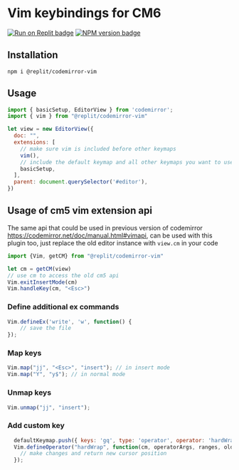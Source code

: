 # Vim keybindings for CM6

<span><a href="https://replit.com/@util/codemirror-vim" title="Run on Replit badge"><img src="https://replit.com/badge/github/replit/codemirror-vim" alt="Run on Replit badge" /></a></span>
<span><a href="https://www.npmjs.com/package/@replit/codemirror-vim" title="NPM version badge"><img src="https://img.shields.io/npm/v/@replit/codemirror-vim?color=blue" alt="NPM version badge" /></a></span>

## Installation

`npm i @replit/codemirror-vim`

## Usage

```js
import { basicSetup, EditorView } from 'codemirror';
import { vim } from "@replit/codemirror-vim"

let view = new EditorView({
  doc: "",
  extensions: [
    // make sure vim is included before other keymaps
    vim(), 
    // include the default keymap and all other keymaps you want to use in insert mode
    basicSetup, 
  ],
  parent: document.querySelector('#editor'),
})
```

## Usage of cm5 vim extension api

The same api that could be used in previous version of codemirror https://codemirror.net/doc/manual.html#vimapi, can be used with this plugin too, just replace the old editor instance with `view.cm` in your code

```js
import {Vim, getCM} from "@replit/codemirror-vim"

let cm = getCM(view)
// use cm to access the old cm5 api
Vim.exitInsertMode(cm)
Vim.handleKey(cm, "<Esc>")
```

### Define additional ex commands
```js
Vim.defineEx('write', 'w', function() {
    // save the file
});
```

### Map keys
```js
Vim.map("jj", "<Esc>", "insert"); // in insert mode
Vim.map("Y", "y$"); // in normal mode
```

### Unmap keys

```js
Vim.unmap("jj", "insert");
```

### Add custom key

```js
  defaultKeymap.push({ keys: 'gq', type: 'operator', operator: 'hardWrap' });
  Vim.defineOperator("hardWrap", function(cm, operatorArgs, ranges, oldAnchor, newHead) {
    // make changes and return new cursor position
  });
```
